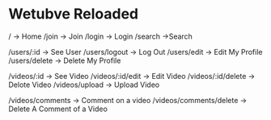 # Wetubve Reloaded

/ -> Home
/join -> Join
/login -> Login
/search ->Search

/users/:id -> See User
/users/logout -> Log Out
/users/edit -> Edit My Profile
/users/delete -> Delete My Profile

/videos/:id -> See Video
/videos/:id/edit -> Edit Video
/videos/:id/delete -> Delote Video
/videos/upload -> Upload Video

/videos/comments -> Comment on a video
/videos/comments/delete -> Delete A Comment of a Video
